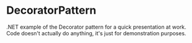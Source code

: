 DecoratorPattern
================

.NET example of the Decorator pattern for a quick presentation at work. Code doesn't actually do anything, it's just for demonstration purposes.
